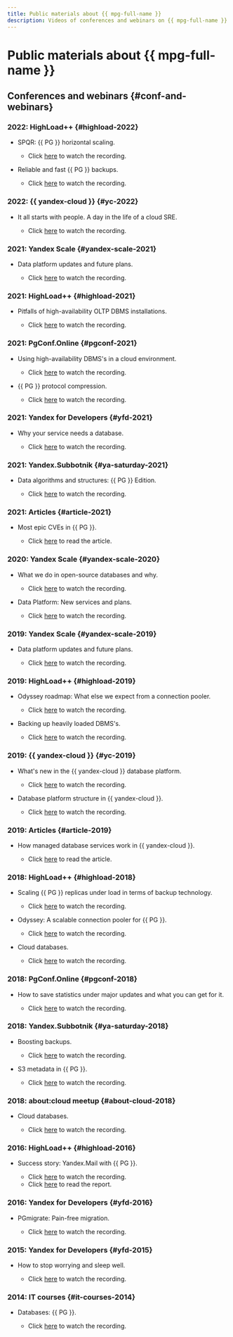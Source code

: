 ```yaml
---
title: Public materials about {{ mpg-full-name }}
description: Videos of conferences and webinars on {{ mpg-full-name }}.
---
```


# Public materials about {{ mpg-full-name }}

## Conferences and webinars {#conf-and-webinars}

### 2022: HighLoad++ {#highload-2022}

* SPQR: {{ PG }} horizontal scaling.

  * Click [here](https://highload.ru/moscow/2022/abstracts/9662) to watch the recording.

* Reliable and fast {{ PG }} backups.

  * Click [here](https://www.youtube.com/watch?v=DcIq7H622dQ) to watch the recording.

### 2022: {{ yandex-cloud }} {#yc-2022}

* It all starts with people. A day in the life of a cloud SRE.

  * Click [here](https://www.youtube.com/watch?v=8YwepbGf1WM) to watch the recording.

### 2021: Yandex Scale {#yandex-scale-2021}

* Data platform updates and future plans.

  * Click [here](https://www.youtube.com/watch?v=34azYnDBiYY) to watch the recording.

### 2021: HighLoad++ {#highload-2021}

* Pitfalls of high-availability OLTP DBMS installations.

  * Click [here](https://www.youtube.com/watch?v=vxT0tDEk7jU) to watch the recording.

### 2021: PgConf.Online {#pgconf-2021}

* Using high-availability DBMS's in a cloud environment.

  * Click [here](https://www.youtube.com/watch?v=B9tMOJdCPko) to watch the recording.

* {{ PG }} protocol compression.

  * Click [here](https://pgconf.ru/202110/309227) to watch the recording.

### 2021: Yandex for Developers {#yfd-2021}

* Why your service needs a database.

  * Click [here](https://www.youtube.com/watch?v=cddm8I0UgjU) to watch the recording.

### 2021: Yandex.Subbotnik {#ya-saturday-2021}

* Data algorithms and structures: {{ PG }} Edition.

  * Click [here](https://www.youtube.com/live/35Q2338ywEw?feature=share&t=2283) to watch the recording.

### 2021: Articles {#article-2021}

* Most epic CVEs in {{ PG }}.

  * Click [here](https://xakep.ru/2021/12/03/postgresql-cve-history/) to read the article.

### 2020: Yandex Scale {#yandex-scale-2020}

* What we do in open-source databases and why.

  * Click [here](https://www.youtube.com/watch?v=PCG5bO9Ug60) to watch the recording.

* Data Platform: New services and plans.

  * Click [here](https://www.youtube.com/watch?v=2366fedcSK8) to watch the recording.

### 2019: Yandex Scale {#yandex-scale-2019}

* Data platform updates and future plans.

  * Click [here](https://www.youtube.com/watch?v=wp3JugBvJFc) to watch the recording.

### 2019: HighLoad++ {#highload-2019}

* Odyssey roadmap: What else we expect from a connection pooler.

  * Click [here](https://highload.ru/moscow/2019/abstracts/5982) to watch the recording.

* Backing up heavily loaded DBMS's.

  * Click [here](https://highload.ru/moscow/2019/abstracts/5981) to watch the recording.

### 2019: {{ yandex-cloud }} {#yc-2019}

* What's new in the {{ yandex-cloud }} database platform.

  * Click [here](https://www.youtube.com/watch?v=5OcUo3J4Wdc) to watch the recording.

* Database platform structure in {{ yandex-cloud }}.

  * Click [here](https://www.youtube.com/watch?v=Cwdg425a_cw) to watch the recording.

### 2019: Articles {#article-2019}

* How managed database services work in {{ yandex-cloud }}.

  * Click [here](https://habr.com/ru/companies/yandex/articles/477860/) to read the article.

### 2018: HighLoad++ {#highload-2018}

* Scaling {{ PG }} replicas under load in terms of backup technology.

  * Click [here](https://highload.ru/moscow/2018/abstracts/3964) to watch the recording.

* Odyssey: A scalable connection pooler for {{ PG }}.

  * Click [here](https://www.youtube.com/watch?v=Wq7wQ9oyvSw) to watch the recording.

* Cloud databases.

  * Click [here](https://www.youtube.com/watch?v=xyMN1EA9p5Y) to watch the recording.

### 2018: PgConf.Online {#pgconf-2018}

* How to save statistics under major updates and what you can get for it.

  * Click [here](https://www.youtube.com/watch?v=uAbJ2C2Fxj8) to watch the recording.

### 2018: Yandex.Subbotnik {#ya-saturday-2018}

* Boosting backups.

  * Click [here](https://www.youtube.com/watch?v=bXuN4Na0cEo) to watch the recording.

* S3 metadata in {{ PG }}.

  * Click [here](https://www.youtube.com/watch?v=HqPYXZDt3VA) to watch the recording.

### 2018: about:cloud meetup {#about-cloud-2018}

* Cloud databases.

  * Click [here](https://www.youtube.com/watch?v=3n7O4QfYWus) to watch the recording.

### 2016: HighLoad++ {#highload-2016}

* Success story: Yandex.Mail with {{ PG }}.

  * Click [here](https://www.youtube.com/watch?v=pe_dwL38_o8) to watch the recording.
  * Click [here](https://habr.com/ru/articles/321756/) to read the report.

### 2016: Yandex for Developers {#yfd-2016}

* PGmigrate: Pain-free migration.

  * Click [here](https://www.youtube.com/watch?v=LqB1DA6fJB8) to watch the recording.

### 2015: Yandex for Developers {#yfd-2015}

* How to stop worrying and sleep well.

  * Click [here](https://www.youtube.com/watch?v=cqyloVzIZqM) to watch the recording.

### 2014: IT courses {#it-courses-2014}

* Databases: {{ PG }}.

  * Click [here](https://www.youtube.com/watch?v=ejLzS6rVpkk) to watch the recording.
